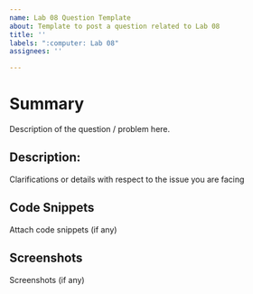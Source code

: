 ```yaml
---
name: Lab 08 Question Template
about: Template to post a question related to Lab 08
title: ''
labels: ":computer: Lab 08"
assignees: ''

---
```


# Summary

Description of the question / problem here.

## Description:

Clarifications or details with respect to the issue you are facing

## Code Snippets

Attach code snippets (if any)

## Screenshots

Screenshots (if any)
